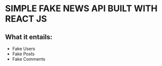 # SIMPLE FAKE NEWS API BUILT WITH REACT JS

## What it entails:

- Fake Users
- Fake Posts
- Fake Comments
